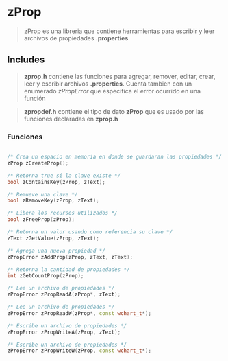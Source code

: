 # zProp

>zProp es una libreria que contiene herramientas para escribir y leer archivos de propiedades **.properties**

## Includes
> **zprop.h** contiene las funciones para agregar, remover, editar, crear, leer y escribir archivos **.properties**. Cuenta tambien con un enumerado *zPropError* que especifica el error ocurrido en una función

> **zpropdef.h** contiene el tipo de dato **zProp** que es usado por las funciones declaradas en **zprop.h**

### Funciones

```cpp

/* Crea un espacio en memoria en donde se guardaran las propiedades */
zProp zCreateProp();

/* Retorna true si la clave existe */
bool zContainsKey(zProp, zText);

/* Remueve una clave */
bool zRemoveKey(zProp, zText);

/* Libera los recursos utilizados */
bool zFreeProp(zProp);

/* Retorna un valor usando como referencia su clave */
zText zGetValue(zProp, zText);

/* Agrega una nueva propiedad */
zPropError zAddProp(zProp, zText, zText);

/* Retorna la cantidad de propiedades */
int zGetCountProp(zProp);

/* Lee un archivo de propiedades */
zPropError zPropReadA(zProp*, zText);

/* Lee un archivo de propiedades */
zPropError zPropReadW(zProp*, const wchart_t*);

/* Escribe un archivo de propiedades */
zPropError zPropWriteA(zProp, zText);

/* Escribe un archivo de propiedades */
zPropError zPropWriteW(zProp, const wchart_t*);
```
